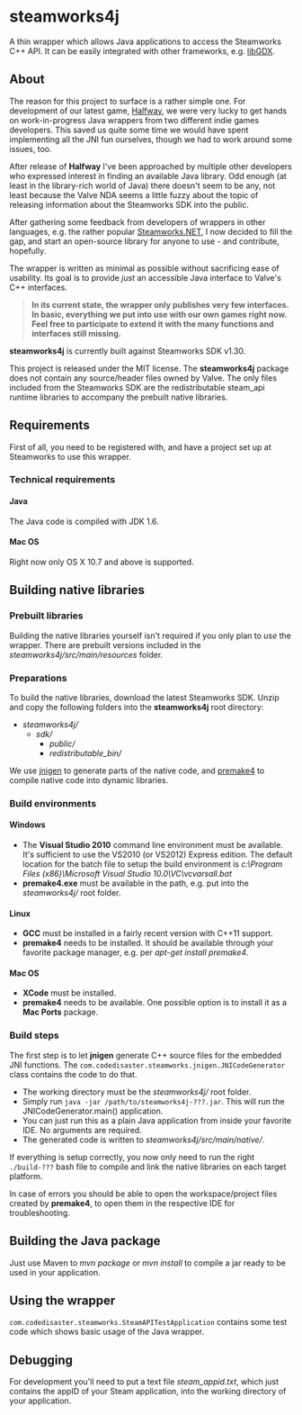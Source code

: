 # steamworks4j

A thin wrapper which allows Java applications to access the Steamworks C++ API. It can be easily integrated with other frameworks, e.g. [libGDX](http://libgdx.badlogicgames.com/).

## About

The reason for this project to surface is a rather simple one. For development of our latest game, [Halfway](http://halfwaygame.com), we were very lucky to get hands on work-in-progress Java wrappers from two different indie games developers. This saved us quite some time we would have spent implementing all the JNI fun ourselves, though we had to work around some issues, too.

After release of **Halfway** I've been approached by multiple other developers who expressed interest in finding an available Java library. Odd enough (at least in the library-rich world of Java) there doesn't seem to be any, not least because the Valve NDA seems a little fuzzy about the topic of releasing information about the Steamworks SDK into the public.

After gathering some feedback from developers of wrappers in other languages, e.g. the rather popular [Steamworks.NET](https://github.com/rlabrecque/Steamworks.NET), I now decided to fill the gap, and start an open-source library for anyone to use - and contribute, hopefully.

The wrapper is written as minimal as possible without sacrificing ease of usability. Its goal is to provide *just* an accessible Java interface to Valve's C++ interfaces.

> **In its current state, the wrapper only publishes very few interfaces. In basic, everything we put into use with our own games right now. Feel free to participate to extend it with the many functions and interfaces still missing.**

**steamworks4j** is currently built against Steamworks SDK v1.30.

This project is released under the MIT license. The **steamworks4j** package does not contain any source/header files owned by Valve. The only files included from the Steamworks SDK are the redistributable steam_api runtime libraries to accompany the prebuilt native libraries.

## Requirements

First of all, you need to be registered with, and have a project set up at Steamworks to use this wrapper.

### Technical requirements

#### Java

The Java code is compiled with JDK 1.6.

#### Mac OS

Right now only OS X 10.7 and above is supported.

## Building native libraries

### Prebuilt libraries

Building the native libraries yourself isn't required if you only plan to *use* the wrapper. There are prebuilt versions included in the *steamworks4j/src/main/resources* folder.

### Preparations

To build the native libraries, download the latest Steamworks SDK. Unzip and copy the following folders into the **steamworks4j** root directory:

- *steamworks4j/*
    - *sdk/*
        - *public/*
        - *redistributable_bin/*

We use [jnigen](https://github.com/libgdx/libgdx/wiki/jnigen) to generate parts of the native code, and [premake4](http://industriousone.com/premake) to compile native code into dynamic libraries.

### Build environments

#### Windows

- The **Visual Studio 2010** command line environment must be available. It's sufficient to use the VS2010 (or VS2012) Express edition. The default location for the batch file to setup the build environment is *c:\Program Files (x86)\Microsoft Visual Studio 10.0\VC\vcvarsall.bat*
- **premake4.exe** must be available in the path, e.g. put into the *steamworks4j/* root folder.

#### Linux

- **GCC** must be installed in a fairly recent version with C++11 support.
- **premake4** needs to be installed. It should be available through your favorite package manager, e.g. per *apt-get install premake4*.

#### Mac OS

- **XCode** must be installed.
- **premake4** needs to be available. One possible option is to install it as a **Mac Ports** package.

### Build steps

The first step is to let **jnigen** generate C++ source files for the embedded JNI functions. The `com.codedisaster.steamworks.jnigen.JNICodeGenerator` class contains the code to do that.

- The working directory must be the *steamworks4j/* root folder.
- Simply run `java -jar /path/to/steamworks4j-???.jar`. This will run the JNICodeGenerator.main() application.
- You can just run this as a plain Java application from inside your favorite IDE. No arguments are required.
- The generated code is written to *steamworks4j/src/main/native/*.

If everything is setup correctly, you now only need to run the right `./build-???` bash file to compile and link the native libraries on each target platform.

In case of errors you should be able to open the workspace/project files created by **premake4**, to open them in the respective IDE for troubleshooting.

## Building the Java package

Just use Maven to *mvn package* or *mvn install* to compile a jar ready to be used in your application.

## Using the wrapper

`com.codedisaster.steamworks.SteamAPITestApplication` contains some test code which shows basic usage of the Java wrapper.

## Debugging

For development you'll need to put a text file *steam_appid.txt*, which just contains the appID of your Steam application, into the working directory of your application.